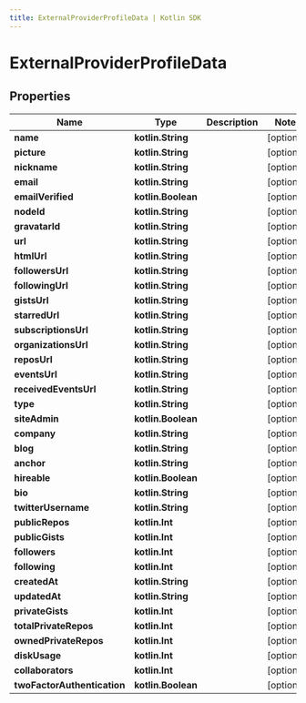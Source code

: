 ```yaml
---
title: ExternalProviderProfileData | Kotlin SDK
---
```



# ExternalProviderProfileData

## Properties
Name | Type | Description | Notes
------------ | ------------- | ------------- | -------------
**name** | **kotlin.String** |  |  [optional]
**picture** | **kotlin.String** |  |  [optional]
**nickname** | **kotlin.String** |  |  [optional]
**email** | **kotlin.String** |  |  [optional]
**emailVerified** | **kotlin.Boolean** |  |  [optional]
**nodeId** | **kotlin.String** |  |  [optional]
**gravatarId** | **kotlin.String** |  |  [optional]
**url** | **kotlin.String** |  |  [optional]
**htmlUrl** | **kotlin.String** |  |  [optional]
**followersUrl** | **kotlin.String** |  |  [optional]
**followingUrl** | **kotlin.String** |  |  [optional]
**gistsUrl** | **kotlin.String** |  |  [optional]
**starredUrl** | **kotlin.String** |  |  [optional]
**subscriptionsUrl** | **kotlin.String** |  |  [optional]
**organizationsUrl** | **kotlin.String** |  |  [optional]
**reposUrl** | **kotlin.String** |  |  [optional]
**eventsUrl** | **kotlin.String** |  |  [optional]
**receivedEventsUrl** | **kotlin.String** |  |  [optional]
**type** | **kotlin.String** |  |  [optional]
**siteAdmin** | **kotlin.Boolean** |  |  [optional]
**company** | **kotlin.String** |  |  [optional]
**blog** | **kotlin.String** |  |  [optional]
**anchor** | **kotlin.String** |  |  [optional]
**hireable** | **kotlin.Boolean** |  |  [optional]
**bio** | **kotlin.String** |  |  [optional]
**twitterUsername** | **kotlin.String** |  |  [optional]
**publicRepos** | **kotlin.Int** |  |  [optional]
**publicGists** | **kotlin.Int** |  |  [optional]
**followers** | **kotlin.Int** |  |  [optional]
**following** | **kotlin.Int** |  |  [optional]
**createdAt** | **kotlin.String** |  |  [optional]
**updatedAt** | **kotlin.String** |  |  [optional]
**privateGists** | **kotlin.Int** |  |  [optional]
**totalPrivateRepos** | **kotlin.Int** |  |  [optional]
**ownedPrivateRepos** | **kotlin.Int** |  |  [optional]
**diskUsage** | **kotlin.Int** |  |  [optional]
**collaborators** | **kotlin.Int** |  |  [optional]
**twoFactorAuthentication** | **kotlin.Boolean** |  |  [optional]



